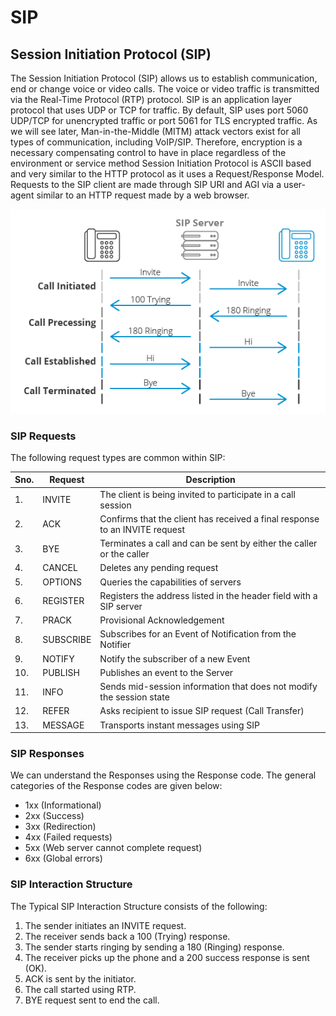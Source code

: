 # SIP

## Session Initiation Protocol (SIP)

The Session Initiation Protocol (SIP) allows us to establish communication, end or change voice or video calls. The voice or video traffic is transmitted via the Real-Time Protocol (RTP) protocol. SIP is an application layer protocol that uses UDP or TCP for traffic. By default, SIP uses port 5060 UDP/TCP for unencrypted traffic or port 5061 for TLS encrypted traffic. As we will see later, Man-in-the-Middle (MITM) attack vectors exist for all types of communication, including VoIP/SIP. Therefore, encryption is a necessary compensating control to have in place regardless of the environment or service method Session Initiation Protocol is ASCII based and very similar to the HTTP protocol as it uses a Request/Response Model. Requests to the SIP client are made through SIP URI and AGI via a user-agent similar to an HTTP request made by a web browser.

![](<../../../.gitbook/assets/image (289) (2).png>)

### **SIP Requests**

The following request types are common within SIP:

| **Sno.** | **Request** | **Description**                                                             |
| -------- | ----------- | --------------------------------------------------------------------------- |
| 1.       | INVITE      | The client is being invited to participate in a call session                |
| 2.       | ACK         | Confirms that the client has received a final response to an INVITE request |
| 3.       | BYE         | Terminates a call and can be sent by either the caller or the caller        |
| 4.       | CANCEL      | Deletes any pending request                                                 |
| 5.       | OPTIONS     | Queries the capabilities of servers                                         |
| 6.       | REGISTER    | Registers the address listed in the header field with a SIP server          |
| 7.       | PRACK       | Provisional Acknowledgement                                                 |
| 8.       | SUBSCRIBE   | Subscribes for an Event of Notification from the Notifier                   |
| 9.       | NOTIFY      | Notify the subscriber of a new Event                                        |
| 10.      | PUBLISH     | Publishes an event to the Server                                            |
| 11.      | INFO        | Sends mid-session information that does not modify the session state        |
| 12.      | REFER       | Asks recipient to issue SIP request (Call Transfer)                         |
| 13.      | MESSAGE     | Transports instant messages using SIP                                       |

### **SIP Responses**

We can understand the Responses using the Response code. The general categories of the Response codes are given below:

* 1xx (Informational)
* 2xx (Success)
* 3xx (Redirection)
* 4xx (Failed requests)
* 5xx (Web server cannot complete request)
* 6xx (Global errors)

### **SIP Interaction Structure**

The Typical SIP Interaction Structure consists of the following:

1. The sender initiates an INVITE request.
2. The receiver sends back a 100 (Trying) response.
3. The sender starts ringing by sending a 180 (Ringing) response.
4. The receiver picks up the phone and a 200 success response is sent (OK).
5. ACK is sent by the initiator.
6. The call started using RTP.
7. BYE request sent to end the call.
